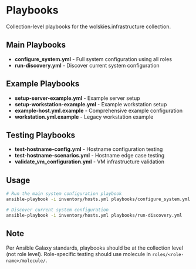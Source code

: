 # Playbooks

Collection-level playbooks for the wolskies.infrastructure collection.

## Main Playbooks

- **configure_system.yml** - Full system configuration using all roles
- **run-discovery.yml** - Discover current system configuration

## Example Playbooks

- **setup-server-example.yml** - Example server setup
- **setup-workstation-example.yml** - Example workstation setup
- **example-host.yml.example** - Comprehensive example configuration
- **workstation.yml.example** - Legacy workstation example

## Testing Playbooks

- **test-hostname-config.yml** - Hostname configuration testing
- **test-hostname-scenarios.yml** - Hostname edge case testing
- **validate_vm_configuration.yml** - VM infrastructure validation

## Usage

```bash
# Run the main system configuration playbook
ansible-playbook -i inventory/hosts.yml playbooks/configure_system.yml

# Discover current system configuration
ansible-playbook -i inventory/hosts.yml playbooks/run-discovery.yml
```

## Note

Per Ansible Galaxy standards, playbooks should be at the collection level (not role level).
Role-specific testing should use molecule in `roles/<role-name>/molecule/`.
